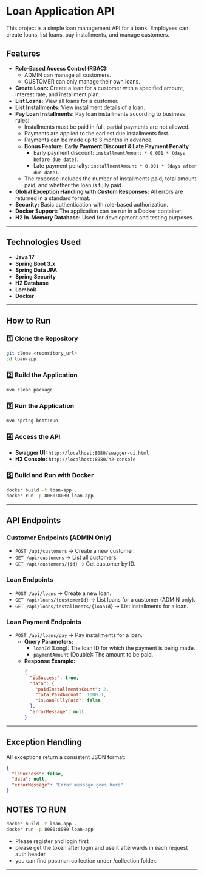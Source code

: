 # Loan Application API

This project is a simple loan management API for a bank. Employees can create loans, list loans, pay installments, and manage customers.

## Features

- **Role-Based Access Control (RBAC):**
   - ADMIN can manage all customers.
   - CUSTOMER can only manage their own loans.
- **Create Loan:** Create a loan for a customer with a specified amount, interest rate, and installment plan.
- **List Loans:** View all loans for a customer.
- **List Installments:** View installment details of a loan.
- **Pay Loan Installments:** Pay loan installments according to business rules:
   - Installments must be paid in full, partial payments are not allowed.
   - Payments are applied to the earliest due installments first.
   - Payments can be made up to 3 months in advance.
   - **Bonus Feature: Early Payment Discount & Late Payment Penalty**
      - Early payment discount: `installmentAmount * 0.001 * (days before due date)`.
      - Late payment penalty: `installmentAmount * 0.001 * (days after due date)`.
   - The response includes the number of installments paid, total amount paid, and whether the loan is fully paid.
- **Global Exception Handling with Custom Responses:** All errors are returned in a standard format.
- **Security:** Basic authentication with role-based authorization.
- **Docker Support:** The application can be run in a Docker container.
- **H2 In-Memory Database:** Used for development and testing purposes.

---

## Technologies Used

- **Java 17**
- **Spring Boot 3.x**
- **Spring Data JPA**
- **Spring Security**
- **H2 Database**
- **Lombok**
- **Docker**

---

## How to Run

### 1️⃣ Clone the Repository
```bash
git clone <repository_url>
cd loan-app
```

### 2️⃣ Build the Application
```bash
mvn clean package
```

### 3️⃣ Run the Application
```bash
mvn spring-boot:run
```

### 4️⃣ Access the API
- **Swagger UI:** `http://localhost:8080/swagger-ui.html`
- **H2 Console:** `http://localhost:8080/h2-console`

### 5️⃣ Build and Run with Docker
```bash
docker build -t loan-app .
docker run -p 8080:8080 loan-app
```

---

## API Endpoints

### **Customer Endpoints (ADMIN Only)**
- `POST /api/customers` → Create a new customer.
- `GET /api/customers` → List all customers.
- `GET /api/customers/{id}` → Get customer by ID.

### **Loan Endpoints**
- `POST /api/loans` → Create a new loan.
- `GET /api/loans/{customerId}` → List loans for a customer (ADMIN only).
- `GET /api/loans/installments/{loanId}` → List installments for a loan.

### **Loan Payment Endpoints**
- `POST /api/loans/pay` → Pay installments for a loan.
   - **Query Parameters:**
      - `loanId` (Long): The loan ID for which the payment is being made.
      - `paymentAmount` (Double): The amount to be paid.
   - **Response Example:**
     ```json
     {
       "isSuccess": true,
       "data": {
         "paidInstallmentsCount": 2,
         "totalPaidAmount": 1000.0,
         "isLoanFullyPaid": false
       },
       "errorMessage": null
     }
     ```

---

## Exception Handling

All exceptions return a consistent JSON format:

```json
{
  "isSuccess": false,
  "data": null,
  "errorMessage": "Error message goes here"
}
```
## NOTES TO RUN
```bash
docker build -t loan-app .
docker run -p 8080:8080 loan-app
```

- Please register and login first
- please get the token after login and use it afterwards in each request auth header
- you can find postman collection under /collection folder.


---
